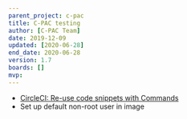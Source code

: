 ```yaml
---
parent_project: c-pac
title: C-PAC testing
author: [C-PAC Team]
date: 2019-12-09
updated: [2020-06-28]
end_date: 2020-06-28
version: 1.7
boards: []
mvp: 
---
```


<!--more-->

* [CircleCI: Re-use code snippets with Commands](https://predictablynoisy.com/three-things-circleci#re-use-code-snippets-with-commands)
* Set up default non-root user in image